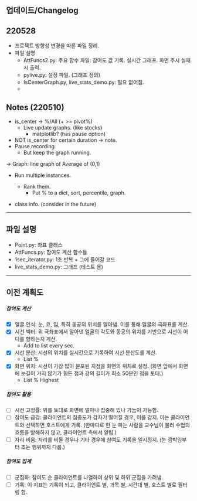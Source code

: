 ## 업데이트/Changelog

## 220528
- 프로젝트 방향성 변경을 따른 파일 정리.
- 파일 설명
  - AttFuncs2.py: 주요 함수 파일: 참여도 값 기록. 실시간 그래프. 화면 주시 실패시 출력.
  - pylive.py: 설정 파일. (그래프 정의)
  - IsCenterGraph.py, live_stats_demo.py: 필요 없어짐.
  - 

## Notes (220510)
- is_center -> %/All (+ >= pivot%)
  - Live update graphs. (like stocks)
    - matplotlib? (has pause option)
- NOT is_center for certain duration -> note.
- Pause recording.
  - But keep the graph running.

-> Graph: line graph of Average of (0,1)

- Run multiple instances.
  - Rank them.
    - Put % to a dict, sort, percentile, graph.

- class info. (consider in the future)

---

## 파일 설명
- Point.py: 좌표 클래스
- AttFuncs.py: 참여도 계산 함수들
- 1sec_iterator.py: 1초 반복 + 그에 들어갈 코드
- live_stats_demo.py: 그래프 (테스트 용)

---

## 이전 계획도
##### 참여도 계산
- [X] 얼굴 인식: 눈, 코, 입, 특히 동공의 위치를 알아냄. 이를 통해 얼굴의 극좌표를 계산.
- [X] 시선 벡터: 위 극좌표에서 알아낸 얼굴의 각도와 동공의 위치를 기반으로 시선이 어디를 향하는지 계산.
  - Add to list every sec.
- [X] 시선 분산: 시선의 위치를 실시간으로 기록하여 시선 분산도를 계산.
  - List %
- [X] 화면 위치: 시선이 가장 많이 분포된 지점을 화면의 위치로 설정. (화면 앞에서 화면에 눈길이 가지 않기가 힘든 점과 강의 길이가 최소 50분인 점을 토대.)	
  - List % Highest
##### 참여도 활용
- [ ] 시선 고정률: 위를 토대로 화면에 얼마나 집중해 있나 가늠이 가능함.
- [ ] 참여도 급감: 클라이언트의 집중도가 갑자기 떨어질 경우, 이를 감지. 이는 클라이언트와 선택하면 호스트에게 기록. (한마디로 한 눈 파는 사람을 교수님이 불러 수업의 흐름을 방해하지 않고, 클라이언트 측에서 알림.)
- [ ] 자리 비움: 자리를 비울 경우나 기타 경우에 참여도 기록을 일시정지. (눈 깜박임부터 조는 행위까지 다룸.)
##### 참여도 집계
- [ ] 군집화: 참여도 순 클라이언트를 나열하여 상위 및 하위 군집을 가려냄.
- [ ] 기록: 이 지표는 기록이 되고, 클라이언트 별, 과목 별, 시간대 별, 호스트 별로 필터링 함.
